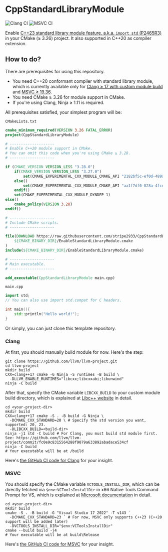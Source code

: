 # CppStandardLibraryModule

![Clang CI](https://github.com/stripe2933/CppStandardLibraryModule/actions/workflows/clang.yml/badge.svg)
![MSVC CI](https://github.com/stripe2933/CppStandardLibraryModule/actions/workflows/msvc.yml/badge.svg)

Enable [C++23 standard library module feature, a.k.a. `import std` (P2465R3)](https://wg21.link/P2465R3) in your CMake (≥ 3.26) project.
It also supported in C++20 as compiler extension.

## How to do?

There are prerequisites for using this repository.

- You need C++20 conformant compiler with standard library module, which is currently available only for 
[Clang ≥ 17 with custom module build](https://libcxx.llvm.org/Modules.html) and [MSVC ≥ 19.36](https://learn.microsoft.com/en-us/cpp/cpp/tutorial-import-stl-named-module?view=msvc-170).
- You need CMake ≥ 3.26 for module support in CMake.
- If you're using Clang, Ninja ≥ 1.11 is required.

All prerequisites satisfied, your simplest program will be:

`CMakeLists.txt`
```cmake
cmake_minimum_required(VERSION 3.26 FATAL_ERROR)
project(CppStandardLibraryModule)

# --------------------
# Enable C++20 module support in CMake.
# You can omit this code when you're using CMake ≥ 3.28.
# --------------------

if (CMAKE_VERSION VERSION_LESS "3.28.0")
    if(CMAKE_VERSION VERSION_LESS "3.27.0")
        set(CMAKE_EXPERIMENTAL_CXX_MODULE_CMAKE_API "2182bf5c-ef0d-489a-91da-49dbc3090d2a")
    else()
        set(CMAKE_EXPERIMENTAL_CXX_MODULE_CMAKE_API "aa1f7df0-828a-4fcd-9afc-2dc80491aca7")
    endif()
    set(CMAKE_EXPERIMENTAL_CXX_MODULE_DYNDEP 1)
else()
    cmake_policy(VERSION 3.28)
endif()

# --------------------
# Include CMake scripts.
# --------------------

file(DOWNLOAD https://raw.githubusercontent.com/stripe2933/CppStandardLibraryModule/main/cmake/EnableStandardLibraryModule.cmake
    ${CMAKE_BINARY_DIR}/EnableStandardLibraryModule.cmake
)
include(${CMAKE_BINARY_DIR}/EnableStandardLibraryModule.cmake)

# --------------------
# Main executable.
# --------------------

add_executable(CppStandardLibraryModule main.cpp)
```

`main.cpp`
```c++
import std;
// You can also use import std.compat for C headers.

int main(){
    std::println("Hello world!");
}
```

Or simply, you can just clone this template repository.

### Clang

At first, you should manually build module for now. Here's the step:

```shell
git clone https://github.com/llvm/llvm-project.git
cd llvm-project
mkdir build
CXX=clang++17 cmake -G Ninja -S runtimes -B build \
  -DLLVM_ENABLE_RUNTIMES="libcxx;libcxxabi;libunwind"
ninja -C build
```

After that, specify the CMake variable `LIBCXX_BUILD` to your custom module build directory, which is explained at [Libc++ website](https://libcxx.llvm.org/Modules.html) in detail.

```shell
cd <your-project-dir>
mkdir build
CXX=clang++17 cmake -S . -B build -G Ninja \
  -DCMAKE_CXX_STANDARD=20 \ # Specify the std version you want, supported: 20, 23.
  -DLIBCXX_BUILD=<build-dir>
ninja -j1 std -C build # For Clang, you must build std module first. See: https://github.com/llvm/llvm-project/commit/fc0e9c8315564288f9079a633892abadace534cf
ninja -C build
# Your executable will be at /build
```

Here's [the GitHub CI code for Clang](https://github.com/stripe2933/CppStandardLibraryModule/blob/main/.github/workflows/clang.yml) for your insight.

### MSVC

You should specify the CMake variable `VCTOOLS_INSTALL_DIR`, which can be directly fetched 
via `$env:VCToolsInstallDir` in x86 Native Tools Command Prompt for VS, which is explained at [Microsoft documentation](https://learn.microsoft.com/en-us/cpp/cpp/tutorial-import-stl-named-module?view=msvc-170)
in detail.

```shell
cd <your-project-dir>
mkdir build
cmake -S . -B build -G "Visual Studio 17 2022" -T v143 `
  -DCMAKE_CXX_STANDARD=23 ` # For now, MSVC only supports C++23 (C++20 support will be added later)
  -DVCTOOLS_INSTALL_DIR="$env:VCToolsInstallDir"
cmake --build build -j4
# Your executable will be at build\Release
```

Here's [the GitHub CI code for MSVC](https://github.com/stripe2933/CppStandardLibraryModule/blob/main/.github/workflows/msvc.yml) for your insight.